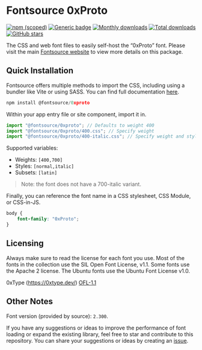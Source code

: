 # Fontsource 0xProto

[![npm (scoped)](https://img.shields.io/npm/v/@fontsource/0xproto?color=brightgreen)](https://www.npmjs.com/package/@fontsource/0xproto) [![Generic badge](https://img.shields.io/badge/fontsource-passing-brightgreen)](https://github.com/fontsource/fontsource) [![Monthly downloads](https://badgen.net/npm/dm/@fontsource/0xproto)](https://github.com/fontsource/fontsource) [![Total downloads](https://badgen.net/npm/dt/@fontsource/0xproto)](https://github.com/fontsource/fontsource) [![GitHub stars](https://img.shields.io/github/stars/fontsource/fontsource.svg?style=social&label=Star)](https://github.com/fontsource/fontsource/stargazers)

The CSS and web font files to easily self-host the “0xProto” font. Please visit the main [Fontsource website](https://fontsource.org/fonts/0xproto) to view more details on this package.

## Quick Installation

Fontsource offers multiple methods to import the CSS, including using a bundler like Vite or using SASS. You can find full documentation [here](https://fontsource.org/docs/getting-started/introduction).

```javascript
npm install @fontsource/0xproto
```

Within your app entry file or site component, import it in.

```javascript
import "@fontsource/0xproto"; // Defaults to weight 400
import "@fontsource/0xproto/400.css"; // Specify weight
import "@fontsource/0xproto/400-italic.css"; // Specify weight and style
```

Supported variables:

- Weights: `[400,700]`
- Styles: `[normal,italic]`
- Subsets: `[latin]`

> Note: the font does not have a 700-italic variant.

Finally, you can reference the font name in a CSS stylesheet, CSS Module, or CSS-in-JS.

```css
body {
	font-family: "0xProto";
}
```

## Licensing

Always make sure to read the license for each font you use. Most of the fonts in the collection use the SIL Open Font License, v1.1. Some fonts use the Apache 2 license. The Ubuntu fonts use the Ubuntu Font License v1.0.

0xType (https://0xtype.dev/)
[OFL-1.1](https://github.com/0xType/0xProto/blob/main/LICENSE)

## Other Notes

Font version (provided by source): `2.300`.

If you have any suggestions or ideas to improve the performance of font loading or expand the existing library, feel free to star and contribute to this repository. You can share your suggestions or ideas by creating an [issue](https://github.com/fontsource/fontsource/issues).
